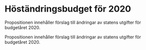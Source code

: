 # Höständringsbudget för 2020

Propositionen innehåller förslag till ändringar av statens utgifter för budgetåret 2020.

Propositionen innehåller förslag till ändringar av statens utgifter för budgetåret 2020.
